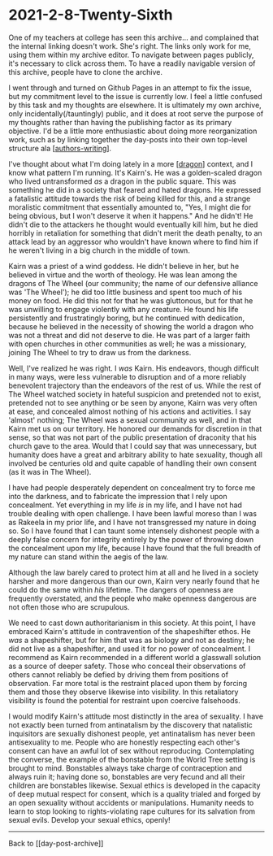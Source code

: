 # 2021-2-8-Twenty-Sixth

One of my teachers at college has seen this archive... and complained that the internal linking doesn't work.  She's right.  The links only work for me, using them within my archive editor.  To navigate between pages publicly, it's necessary to click across them.  To have a readily navigable version of this archive, people have to clone the archive.

I went through and turned on Github Pages in an attempt to fix the issue, but my commitment level to the issue is currently low.  I feel a little confused by this task and my thoughts are elsewhere.  It is ultimately my own archive, only incidentally(/tauntingly) public, and it does at root serve the purpose of my thoughts rather than having the publishing factor as its primary objective.  I'd be a little more enthusiastic about doing more reorganization work, such as by linking together the day-posts into their own top-level structure ala [[authors-writing]].

I've thought about what I'm doing lately in a more [[dragon]] context, and I know what pattern I'm running.  It's Kairn's.  He was a golden-scaled dragon who lived untransformed *as* a dragon in the public square.  This was something he did in a society that feared and hated dragons.  He expressed a fatalistic attitude towards the risk of being killed for this, and a strange moralistic commitment that essentially amounted to, "Yes, I might die for being obvious, but I won't deserve it when it happens."  And he didn't!  He didn't die to the attackers he thought would eventually kill him, but he died horribly in retaliation for something that didn't merit the death penalty, to an attack lead by an aggressor who wouldn't have known where to find him if he weren't living in a big church in the middle of town.

Kairn was a priest of a wind goddess.  He didn't believe in her, but he believed in virtue and the worth of theology.  He was lean among the dragons of The Wheel (our community; the name of our defensive alliance was 'The Wheel'); he did too little business and spent too much of his money on food.  He did this not for that he was gluttonous, but for that he was unwilling to engage violently with any creature.  He found his life persistently and frustratingly boring, but he continued with dedication, because he believed in the necessity of showing the world a dragon who was not a threat and did not deserve to die.  He was part of a larger faith with open churches in other communities as well; he was a missionary, joining The Wheel to try to draw us from the darkness.

Well, I've realized he was right.  I *was* Kairn.  His endeavors, though difficult in many ways, were less vulnerable to disruption and of a more reliably benevolent trajectory than the endeavors of the rest of us.  While the rest of The Wheel watched society in hateful suspicion and pretended not to exist, pretended not to see anything or be seen by anyone, Kairn was very often at ease, and concealed almost nothing of his actions and activities.  I say 'almost' nothing; The Wheel was a sexual community as well, and in that Kairn met us on our territory.  He honored our demands for discretion in that sense, so that was not part of the public presentation of draconity that his church gave to the area.  Would that I could say that was unnecessary, but humanity does have a great and arbitrary ability to hate sexuality, though all involved be centuries old and quite capable of handling their own consent (as it was in The Wheel).

I have had people desperately dependent on concealment try to force me into the darkness, and to fabricate the impression that I rely upon concealment.  Yet everything in my life *is* in my life, and I have not had trouble dealing with open challenge.  I have been lawful moreso than I was as Rakeela in my prior life, and I have not transgressed my nature in doing so.  So I have found that I can taunt some intensely dishonest people with a deeply false concern for integrity entirely by the power of throwing down the concealment upon my life, because I have found that the full breadth of my nature can stand within the aegis of the law.

Although the law barely cared to protect him at all and he lived in a society harsher and more dangerous than our own, Kairn very nearly found that he could do the same within *his* lifetime.  The dangers of openness are frequently overstated, and the people who make openness dangerous are not often those who are scrupulous.

We need to cast down authoritarianism in this society.  At this point, I have embraced Kairn's attitude in contravention of the shapeshifter ethos.  He *was* a shapeshifter, but for him that was as biology and not as destiny; he did not live as a shapeshifter, and used it for no power of concealment.  I recommend as Kairn recommended in a different world a glasswall solution as a source of deeper safety.  Those who conceal their observations of others cannot reliably be defied by driving them from positions of observation.  Far more total is the restraint placed upon them by forcing them and those they observe likewise into visibility.  In this retaliatory visibility is found the potential for restraint upon coercive falsehoods.

I would modify Kairn's attitude most distinctly in the area of sexuality.  I have not exactly been turned from antinatalism by the discovery that natalistic inquisitors are sexually dishonest people, yet antinatalism has never been antisexuality to me.  People who are honestly respecting each other's consent can have an awful lot of sex without reproducing.  Contemplating the converse, the example of the bonstable from the World Tree setting is brought to mind.  Bonstables always take charge of contraception and always ruin it; having done so, bonstables are very fecund and all their children are bonstables likewise.  Sexual ethics is developed in the capacity of deep mutual respect for consent, which is a quality trialed and forged by an open sexuality without accidents or manipulations.  Humanity needs to learn to stop looking to rights-violating rape cultures for its salvation from sexual evils.  Develop your sexual ethics, openly!

---
Back to [[day-post-archive]]

[//begin]: # "Autogenerated link references for markdown compatibility"
[authors-writing]: authors-writing "Author's Writing"
[dragon]: dragon "Dragon"
[//end]: # "Autogenerated link references"